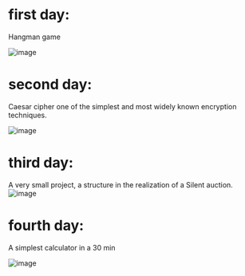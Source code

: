 # first day:
Hangman game

![image](https://user-images.githubusercontent.com/52218796/222147706-bec7dcc2-0d7e-40fb-9bc9-c36789f585f4.png)

# second day:
Caesar cipher one of the simplest and most widely known encryption techniques.

![image](https://user-images.githubusercontent.com/52218796/222584324-84d570de-e0b3-40f6-b608-d737fd12f1d8.png)

# third day:

A very small project, a structure in the realization of a Silent auction.
![image](https://user-images.githubusercontent.com/52218796/222720140-fde4508f-ad5d-4978-823e-a6265c2dc02b.png)

# fourth day:

A simplest calculator in a 30 min

![image](https://user-images.githubusercontent.com/52218796/222986503-fb189a3f-2dad-4421-b5a8-db128292407b.png)
